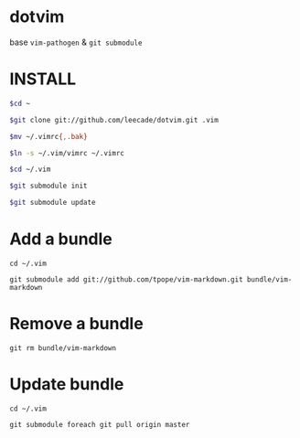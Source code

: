 dotvim
======

base `vim-pathogen` & `git submodule`

# INSTALL

```bash
$cd ~

$git clone git://github.com/leecade/dotvim.git .vim

$mv ~/.vimrc{,.bak}

$ln -s ~/.vim/vimrc ~/.vimrc

$cd ~/.vim

$git submodule init

$git submodule update
```

# Add a bundle

`cd ~/.vim`

`git submodule add git://github.com/tpope/vim-markdown.git bundle/vim-markdown`

# Remove a bundle

`git rm bundle/vim-markdown`

# Update bundle
`cd ~/.vim`

`git submodule foreach git pull origin master`



